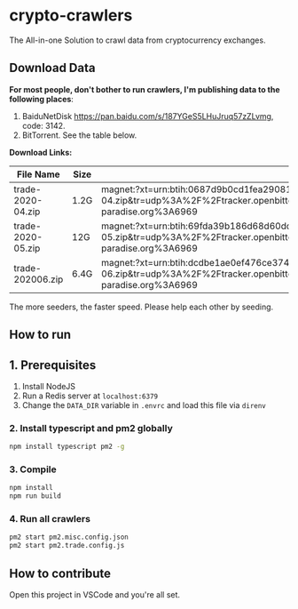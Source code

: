 # crypto-crawlers

The All-in-one Solution to crawl data from cryptocurrency exchanges.

## Download Data

**For most people, don't bother to run crawlers, I'm publishing data to the following places**:

1. BaiduNetDisk <https://pan.baidu.com/s/187YGeS5LHuJruq57zZLvmg>, code: 3142.
2. BitTorrent. See the table below.

**Download Links:**

| File Name | Size | Magnet Link | Comment |
| --- | --- | --- | --- |
| trade-2020-04.zip | 1.2G | magnet:?xt=urn:btih:0687d9b0cd1fea2908131845c6adb83796cdeef7&dn=trade-2020-04.zip&tr=udp%3A%2F%2Ftracker.openbittorrent.com%3A80&tr=udp%3A%2F%2Fopen.demonii.com%3A1337&tr=udp%3A%2F%2Ftracker.coppersurfer.tk%3A6969&tr=udp%3A%2F%2Ftracker.leechers-paradise.org%3A6969 | April 2020 |
| trade-2020-05.zip | 12G | magnet:?xt=urn:btih:69fda39b186d68d60dc22253cd2f4a12b3944a49&dn=trade-2020-05.zip&tr=udp%3A%2F%2Ftracker.openbittorrent.com%3A80&tr=udp%3A%2F%2Fopen.demonii.com%3A1337&tr=udp%3A%2F%2Ftracker.coppersurfer.tk%3A6969&tr=udp%3A%2F%2Ftracker.leechers-paradise.org%3A6969 | May 2020 |
| trade-202006.zip | 6.4G | magnet:?xt=urn:btih:dcdbe1ae0ef476ce374784c63b467b2b6c2a8dd9&dn=trade-2020-06.zip&tr=udp%3A%2F%2Ftracker.openbittorrent.com%3A80&tr=udp%3A%2F%2Fopen.demonii.com%3A1337&tr=udp%3A%2F%2Ftracker.coppersurfer.tk%3A6969&tr=udp%3A%2F%2Ftracker.leechers-paradise.org%3A6969 | June 2020 |

The more seeders, the faster speed. Please help each other by seeding.

## How to run

## 1. Prerequisites

1. Install NodeJS
1. Run a Redis server at `localhost:6379`
1. Change the `DATA_DIR` variable in `.envrc` and load this file via `direnv`

### 2. Install typescript and pm2 globally

```bash
npm install typescript pm2 -g
```

### 3. Compile

```bash
npm install
npm run build
```

### 4. Run all crawlers

```bash
pm2 start pm2.misc.config.json
pm2 start pm2.trade.config.js
```

## How to contribute

Open this project in VSCode and you're all set.
